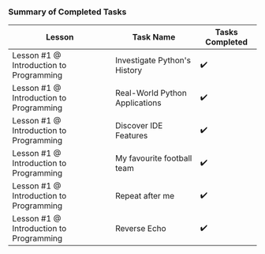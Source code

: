 ### Summary of Completed Tasks

| **Lesson**                              | **Task Name**                  | **Tasks Completed** |
|-----------------------------------------|--------------------------------|---------------------|
| Lesson #1 @ Introduction to Programming | Investigate Python's History   | ✔️                  |
| Lesson #1 @ Introduction to Programming | Real-World Python Applications | ✔️                  |
| Lesson #1 @ Introduction to Programming | Discover IDE Features          | ✔️                  |
| Lesson #1 @ Introduction to Programming | My favourite football team     | ✔️                  |
| Lesson #1 @ Introduction to Programming | Repeat after me                | ✔️                  |
| Lesson #1 @ Introduction to Programming | Reverse Echo                   | ✔️                  |